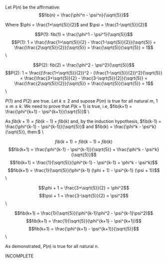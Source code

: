 Let $P(n)$ be the affirmative: $$fib(n) = \frac{\phi^n - \psi^n}{\sqrt{5}}$$

Where $\phi = \frac{1+\sqrt{5}}{2}$ and $\psi = \frac{1-\sqrt{5}}{2}$

$$P(1): fib(1) = \frac{\phi^1 - \psi^1}{\sqrt{5}}$$
$$P(1): 1 = \frac{\frac{1+\sqrt{5}}{2} - \frac{1-\sqrt{5}}{2}}{\sqrt{5}} = \frac{\frac{2\sqrt{5}}{2}}{\sqrt{5}} = \frac{\sqrt{5}}{\sqrt{5}} = 1$$ \

$$P(2): fib(2) = \frac{\phi^2 - \psi^2}{\sqrt{5}}$$
$$P(2): 1 = \frac{(\frac{1+\sqrt{5}}{2})^2 - (\frac{1-\sqrt{5}}{2})^2}{\sqrt{5}} = \frac{\frac{3+\sqrt{5}}{2} - \frac{3-\sqrt{5}}{2}}{\sqrt{5}} = \frac{\frac{2\sqrt{5}}{2}}{\sqrt{5}} = \frac{\sqrt{5}}{\sqrt{5}} = 1$$ \

$P(1)$ and $P(2)$ are true. Let $k \ge 2$ and supose $P(m)$ is true for all natural $m$, $1 \le m \le k$. We need to prove that $P(k+1)$ is true, i.e, $fib(k+1) = \frac{\phi^{k+1} - \psi^{k+1}}{\sqrt{5}}$ \

As $fib(k+1) = fib(k-1) + fib(k)$ and, by the induction hypothesis, $fib(k-1) = \frac{\phi^{k-1} - \psi^{k-1}}{\sqrt{5}}$ and $fib(k) = \frac{\phi^k - \psi^k}{\sqrt{5}}, then:$ \\

$$fib(k+1) = fib(k-1) + fib(k)$$ 
$$fib(k+1) = \frac{\phi^{k-1} - \psi^{k-1}}{\sqrt{5}} + \frac{\phi^k - \psi^k}{\sqrt{5}}$$
$$fib(k+1) = \frac{1}{\sqrt{5}}(\phi^{k-1} - \psi^{k-1} + \phi^k - \psi^k)$$
$$fib(k+1) = \frac{1}{\sqrt{5}}(\phi^{k-1} (\phi + 1) - \psi^{k-1} (\psi + 1))$$ \

$$\phi + 1 = \frac{3+\sqrt{5}}{2} = \phi^2$$
$$\psi + 1 = \frac{3-\sqrt{5}}{2} = \psi^2$$ \

$$fib(k+1) = \frac{1}{\sqrt{5}}(\phi^{k-1}\phi^2 - \psi^{k-1}\psi^2)$$
$$fib(k+1) = \frac{1}{\sqrt{5}}(\phi^{k+1} - \psi^{k+1})$$
$$fib(k+1) = \frac{\phi^{k+1} - \psi^{k+1}}{\sqrt{5}}$$ \

As demonstrated, $P(n)$ is true for all natural n.

INCOMPLETE
